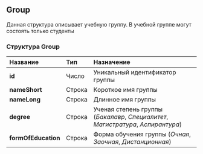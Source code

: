 ## Group
Данная структура описывает учебную группу. В учебной группе могут состоять только студенты

### Структура Group

| Название        | Тип |Назначение     |
| :------------- | :------ | :------------- |
| **id**       |  Число  | Уникальный идентификатор группы
| **nameShort**  |  Строка    | Короткое имя группы
| **nameLong**  |  Строка   | Длинное имя группы
| **degree**   |  Строка  | Ученая степень группы (*Бакалавр*, *Специалитет*, *Магистратура*, *Аспирантура*)
| **formOfEducation** | Строка | Форма обучения группы (*Очная*, *Заочная*, *Дистанционная*)

